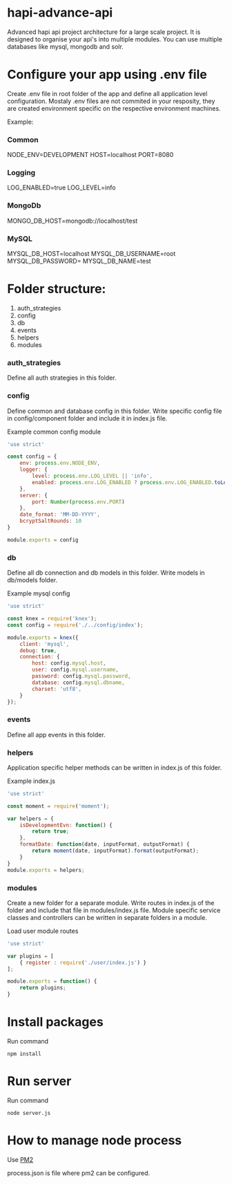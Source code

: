 # hapi-advance-api
Advanced hapi api project architecture for a large scale project. It is designed to organise your api's into multiple modules. You can use multiple databases like mysql, mongodb and solr.

# Configure your app using .env file
Create .env file in root folder of the app and define all application level configuration. Mostaly .env files are not commited in your resposity, they are created environment specific on the respective environment machines.

Example:
### Common
NODE_ENV=DEVELOPMENT
HOST=localhost
PORT=8080

### Logging
LOG_ENABLED=true
LOG_LEVEL=info

### MongoDb
MONGO_DB_HOST=mongodb://localhost/test

### MySQL
MYSQL_DB_HOST=localhost
MYSQL_DB_USERNAME=root
MYSQL_DB_PASSWORD=
MYSQL_DB_NAME=test

# Folder structure:

1. auth_strategies
2. config
3. db
4. events
5. helpers
6. modules

### auth_strategies
Define all auth strategies in this folder.

### config
Define common and database config in this folder. Write specific config file in config/component folder and include it in index.js file.

Example common config module
```js
'use strict'

const config = {  
    env: process.env.NODE_ENV,
    logger: {
        level: process.env.LOG_LEVEL || 'info',
        enabled: process.env.LOG_ENABLED ? process.env.LOG_ENABLED.toLowerCase() === 'true' : false
    },
    server: {
        port: Number(process.env.PORT)
    },
    date_format: 'MM-DD-YYYY',
    bcryptSaltRounds: 10
}

module.exports = config
```

### db
Define all db connection and db models in this folder. Write models in db/models folder.

Example mysql config
```js
'use strict'

const knex = require('knex');
const config = require('./../config/index');

module.exports = knex({
    client: 'mysql',
    debug: true,
    connection: {
        host: config.mysql.host,
        user: config.mysql.username,
        password: config.mysql.password,
        database: config.mysql.dbname,
        charset: 'utf8',
    }
});
```

### events
Define all app events in this folder.

### helpers
Application specific helper methods can be written in index.js of this folder.

Example index.js
```js
'use strict'

const moment = require('moment');

var helpers = {
    isDevelopmentEvn: function() {
        return true;
    },
    formatDate: function(date, inputFormat, outputFormat) {
        return moment(date, inputFormat).format(outputFormat);
    }
}
module.exports = helpers; 
```

### modules
Create a new folder for a separate module. Write routes in index.js of the folder and include that file in modules/index.js file. Module specific service classes and controllers can be written in separate folders in a module.

Load user module routes
```js
'use strict'

var plugins = [
    { register : require('./user/index.js') }
];

module.exports = function() {
    return plugins;
} 
```

# Install packages
Run command
```
npm install
```

# Run server
Run command
```
node server.js
```

# How to manage node process
Use [PM2](http://pm2.keymetrics.io/)

process.json is file where pm2 can be configured.
